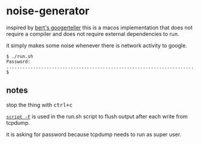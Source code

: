 # noise-generator

inspired by [bert's googerteller](https://github.com/berthubert/googerteller/) this is a macos implementation that does not require a compiler and does not require external dependencies to run.

it simply makes some noise whenever there is network activity to google.


```
$ ./run.sh
Password:
.........................................................................................
$

```

## notes

stop the thing with <kbd>ctrl+c</kbd>

[`script -F`](https://www.unix.com/man-page/mojave/1/SCRIPT/) is used in the run.sh script to flush output after each write from tcpdump.

it is asking for password because tcpdump needs to run as super user.

